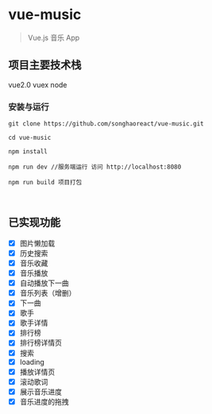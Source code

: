 # vue-music

> Vue.js 音乐 App


## 项目主要技术栈

vue2.0 vuex node 


### 安装与运行

```
git clone https://github.com/songhaoreact/vue-music.git

cd vue-music

npm install

npm run dev //服务端运行 访问 http://localhost:8080

npm run build 项目打包 



``` 
## 已实现功能 

- [x]   图片懒加载
- [x]   历史搜索
- [x]   音乐收藏
- [x]   音乐播放
- [x]   自动播放下一曲
- [x]   音乐列表（增删）
- [x]   下一曲
- [x]   歌手
- [x]   歌手详情
- [x]   排行榜
- [x]   排行榜详情页
- [x]   搜索
- [x]   loading
- [x]   播放详情页
- [x]   滚动歌词
- [x]   展示音乐进度
- [x]   音乐进度的拖拽
